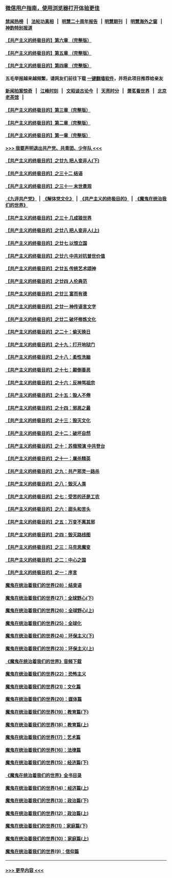 ### [微信用户指南，使用浏览器打开体验更佳](https://github.com/gfw-breaker/banned-news1/blob/master/indexes/wechat-guide.md?t=0)
#### [禁闻热榜](热点新闻.md?t=0)  &nbsp;&nbsp;|&nbsp;&nbsp; [法轮功真相](https://github.com/gfw-breaker/truth/blob/master/README.md?t=0) &nbsp;&nbsp;|&nbsp;&nbsp; [明慧二十周年报告](https://github.com/gfw-breaker/mh-reports/blob/master/README.md?t=0) &nbsp;&nbsp;|&nbsp;&nbsp;[明慧期刊](https://github.com/gfw-breaker/mh-qikan) &nbsp;&nbsp;|&nbsp;&nbsp; [明慧海外之窗](https://github.com/gfw-breaker/mh-news/blob/master/README.md?t=0) &nbsp;&nbsp;|&nbsp;&nbsp; [神韵特别报道](https://github.com/gfw-breaker/mh-news/blob/master/shenyun.md?t=0)
#### [【共产主义的终极目的】第六章 （完整版）](../pages/nsc422/n11428913.md?t=02091733) 
#### [【共产主义的终极目的】第五章 （完整版）](../pages/nsc422/n11428912.md?t=02091733) 
#### [【共产主义的终极目的】第四章 （完整版）](../pages/nsc422/n11428907.md?t=02091733) 
#### 五毛举报越来越频繁，请网友们前往下载 [一键翻墙软件](https://github.com/gfw-breaker/ssr-accounts)，并将此项目推荐给亲友
#### [新闻拍案惊奇](https://github.com/gfw-breaker/banned-news1/blob/master/pages/link4.md) &nbsp;&nbsp;|&nbsp;&nbsp; [江峰时刻](https://github.com/gfw-breaker/banned-news1/blob/master/pages/link4.md) &nbsp;&nbsp;|&nbsp;&nbsp; [文昭谈古论今](https://github.com/gfw-breaker/banned-news1/blob/master/pages/link4.md) &nbsp;&nbsp;|&nbsp;&nbsp; [天亮时分](https://github.com/gfw-breaker/banned-news1/blob/master/pages/link4.md) &nbsp;&nbsp;|&nbsp;&nbsp; [萧茗看世界](https://github.com/gfw-breaker/banned-news1/blob/master/pages/link4.md) &nbsp;&nbsp;|&nbsp;&nbsp; [北京老茶馆](https://github.com/gfw-breaker/banned-news1/blob/master/pages/link4.md) &nbsp;&nbsp;|&nbsp;&nbsp; 
#### [【共产主义的终极目的】第三章（完整版）](../pages/nsc422/n11428848.md?t=02091733) 
#### [【共产主义的终极目的】第二章（完整版）](../pages/nsc422/n11428831.md?t=02091733) 
#### [【共产主义的终极目的】第一章（完整版）](../pages/nsc422/n11417651.md?t=02091733) 
#### [>>> 我要声明退出共产党、共青团、少年队 <<<](https://github.com/begood0513/goodnews/blob/master/quit/letter.md) 
#### [【共产主义的终极目的】之廿九 把人变非人(下)](../pages/nsc422/n11344140.md?t=02091733) 
#### [【共产主义的终极目的】之三十二 结语](../pages/nsc422/n11360535.md?t=02091733) 
#### [【共产主义的终极目的】之三十一 末世景观](../pages/nsc422/n11351129.md?t=02091733) 
#### [《九评共产党》](https://github.com/begood0513/9ping.md/blob/master/README.md) &nbsp;|&nbsp; [《解体党文化》](../../../../jtdwh.md/blob/master/README.md)  &nbsp;|&nbsp; [《共产主义的终极目的》](../../../../gczydzjmd.md/blob/master/README.md) &nbsp;|&nbsp; [《魔鬼在统治我们的世界》](../../../../mgztzwmdsj.md/blob/master/README.md) 
#### [【共产主义的终极目的】之三十 几成狼世界](../pages/nsc422/n11348280.md?t=02091733) 
#### [【共产主义的终极目的】之廿八 把人变非人(上)](../pages/nsc422/n11340492.md?t=02091733) 
#### [【共产主义的终极目的】之廿七 以恨立国](../pages/nsc422/n11336944.md?t=02091733) 
#### [【共产主义的终极目的】之廿六 中共对抗普世价值](../pages/nsc422/n11324785.md?t=02091733) 
#### [【共产主义的终极目的】之廿五 传统艺术颂神](../pages/nsc422/n11296396.md?t=02091733) 
#### [【共产主义的终极目的】之廿四 人伦典范](../pages/nsc422/n11296397.md?t=02091733) 
#### [【共产主义的终极目的】之廿三 富而有德](../pages/nsc422/n11283598.md?t=02091733) 
#### [【共产主义的终极目的】之廿一 神传语言文字](../pages/nsc422/n11263265.md?t=02091733) 
#### [【共产主义的终极目的】之廿二 破坏修炼文化](../pages/nsc422/n11245728.md?t=02091733) 
#### [【共产主义的终极目的】之二十：偷天换日](../pages/nsc422/n11238846.md?t=02091733) 
#### [【共产主义的终极目的】之十九：打开地狱门](../pages/nsc422/n11206376.md?t=02091733) 
#### [【共产主义的终极目的】之十八：柔性洗脑](../pages/nsc422/n11199994.md?t=02091733) 
#### [【共产主义的终极目的】之十七：颠倒善恶](../pages/nsc422/n11179782.md?t=02091733) 
#### [【共产主义的终极目的】之十六：反神骂祖宗](../pages/nsc422/n11166798.md?t=02091733) 
#### [【共产主义的终极目的】之十五：毁人不倦](../pages/nsc422/n11166792.md?t=02091733) 
#### [【共产主义的终极目的】之十四：邪恶之最](../pages/nsc422/n11150249.md?t=02091733) 
#### [【共产主义的终极目的】之十三：毁灭文化](../pages/nsc422/n11135227.md?t=02091733) 
#### [【共产主义的终极目的】之十二：破坏自然](../pages/nsc422/n11135214.md?t=02091733) 
#### [【共产主义的终极目的】之十：苏俄预演 中共登台](../pages/nsc422/n11118424.md?t=02091733) 
#### [【共产主义的终极目的】之十一：屠杀精英](../pages/nsc422/n11118442.md?t=02091733) 
#### [【共产主义的终极目的】之九：共产邪灵一路杀](../pages/nsc422/n11114139.md?t=02091733) 
#### [【共产主义的终极目的】之八：毁灭人类](../pages/nsc422/n11108503.md?t=02091733) 
#### [【共产主义的终极目的】之七：受苦的还是工农](../pages/nsc422/n11101809.md?t=02091733) 
#### [【共产主义的终极目的】之六：甜头和苦头](../pages/nsc422/n11096971.md?t=02091733) 
#### [【共产主义的终极目的】之五：万变不离其邪](../pages/nsc422/n11091285.md?t=02091733) 
#### [【共产主义的终极目的】之四：毁灭路线图](../pages/nsc422/n11086284.md?t=02091733) 
#### [【共产主义的终极目的】之三：马克思魔变](../pages/nsc422/n11061941.md?t=02091733) 
#### [【共产主义的终极目的】之二：中心之国](../pages/nsc422/n11047728.md?t=02091733) 
#### [【共产主义的终极目的】之一：序言](../pages/nsc422/n11086077.md?t=02091733) 
#### [魔鬼在统治着我们的世界(28)：结束语](../pages/nsc422/n10936246.md?t=02091733) 
#### [魔鬼在统治着我们的世界(27)：全球野心(下)](../pages/nsc422/n10928319.md?t=02091733) 
#### [魔鬼在统治着我们的世界(26)：全球野心(上)](../pages/nsc422/n10900318.md?t=02091733) 
#### [魔鬼在统治着我们的世界(25)：全球化](../pages/nsc422/n10788205.md?t=02091733) 
#### [魔鬼在统治着我们的世界(24)：环保主义(下)](../pages/nsc422/n10695307.md?t=02091733) 
#### [魔鬼在统治着我们的世界(23)：环保主义(上)](../pages/nsc422/n10688613.md?t=02091733) 
#### [《魔鬼在统治着我们的世界》音频下载](../pages/nsc422/n10635553.md?t=02091733) 
#### [魔鬼在统治着我们的世界(22)：恐怖主义](../pages/nsc422/n10614727.md?t=02091733) 
#### [魔鬼在统治着我们的世界(21)：文化篇](../pages/nsc422/n10597706.md?t=02091733) 
#### [魔鬼在统治着我们的世界(20)：媒体篇](../pages/nsc422/n10586579.md?t=02091733) 
#### [魔鬼在统治着我们的世界(19)：教育篇(下)](../pages/nsc422/n10564808.md?t=02091733) 
#### [魔鬼在统治着我们的世界(18)：教育篇(上)](../pages/nsc422/n10526970.md?t=02091733) 
#### [魔鬼在统治着我们的世界(17)：艺术篇](../pages/nsc422/n10499093.md?t=02091733) 
#### [魔鬼在统治着我们的世界(16)：法律篇](../pages/nsc422/n10485969.md?t=02091733) 
#### [魔鬼在统治着我们的世界(15)：经济篇(下)](../pages/nsc422/n10469975.md?t=02091733) 
#### [《魔鬼在统治着我们的世界》全书目录](../pages/nsc422/n10464261.md?t=02091733) 
#### [魔鬼在统治着我们的世界(14)：经济篇(上)](../pages/nsc422/n10457370.md?t=02091733) 
#### [魔鬼在统治着我们的世界(13)：政治篇(下)](../pages/nsc422/n10448270.md?t=02091733) 
#### [魔鬼在统治着我们的世界(12)：政治篇(上)](../pages/nsc422/n10444576.md?t=02091733) 
#### [魔鬼在统治着我们的世界(11)：家庭篇(下)](../pages/nsc422/n10440961.md?t=02091733) 
#### [魔鬼在统治着我们的世界(10)：家庭篇(上)](../pages/nsc422/n10435448.md?t=02091733) 
#### [魔鬼在统治着我们的世界(9)：信仰篇](../pages/nsc422/n10432159.md?t=02091733) 

----
#### [ >>> 更早内容 <<< ](../indexes/nsc422-earlier.md)
